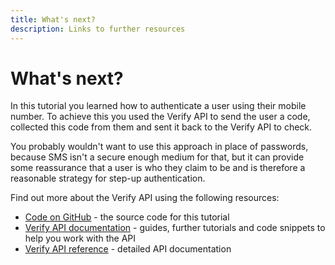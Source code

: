 ```yaml
---
title: What's next?
description: Links to further resources
---
```


# What's next?

In this tutorial you learned how to authenticate a user using their mobile number. To achieve this you used the Verify API to send the user a code, collected this code from them and sent it back to the Verify API to check.

You probably wouldn't want to use this approach in place of passwords, because SMS isn't a secure enough medium for that, but it can provide some reassurance that a user is who they claim to be and is therefore a reasonable strategy for step-up authentication.

Find out more about the Verify API using the following resources:

* [Code on GitHub](https://github.com/nexmo-community/node-stepup-auth) - the source code for this tutorial
* [Verify API documentation](/verify) - guides, further tutorials and code snippets to help you work with the API
* [Verify API reference](/api/verify) - detailed API documentation